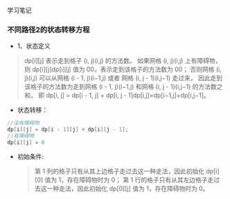 学习笔记
### 不同路径2的状态转移方程
- 1、状态定义
> dp[i][j] 表示走到格子 (i, j)(i,j) 的方法数。
如果网格 (i, j)(i,j) 上有障碍物，则 dp[i][j]dp[i][j] 值为 00，表示走到该格子的方法数为 00；
否则网格 (i, j)(i,j) 可以从网格 (i - 1, j)(i−1,j) 或者 网格 (i, j - 1)(i,j−1) 走过来，
因此走到该格子的方法数为走到网格 (i - 1, j)(i−1,j) 和网格 (i, j - 1)(i,j−1) 的方法数之和，
即 dp[i, j] = dp[i - 1, j] + dp[i, j - 1]dp[i,j]=dp[i−1,j]+dp[i,j−1]。
- 状态转移：
```java
//没有障碍物
dp[i][j] = dp[i - 1][j] + dp[i][j - 1];
//有障碍物
dp[i][j] = 0
```
- 初始条件:
  > 第 1 列的格子只有从其上边格子走过去这一种走法，因此初始化 dp[i][0] 值为 1，存在障碍物时为 0；
    第 1 行的格子只有从其左边格子走过去这一种走法，因此初始化 dp[0][j] 值为 1，存在障碍物时为 0。
    
